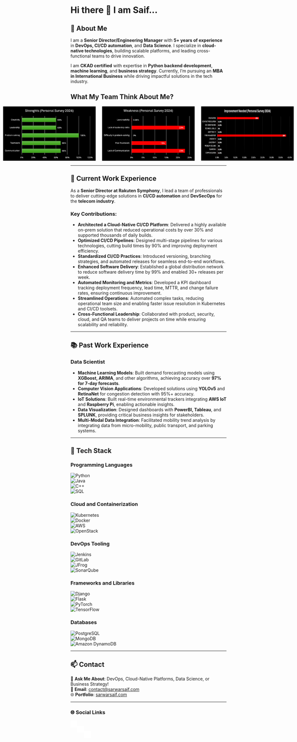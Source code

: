 # Hi there 👋 I am Saif...  

## 🚀 About Me  
I am a **Senior Director/Engineering Manager** with **5+ years of experience** in **DevOps, CI/CD automation**, and **Data Science**. I specialize in **cloud-native technologies**, building scalable platforms, and leading cross-functional teams to drive innovation.  

I am **CKAD certified** with expertise in **Python backend development**, **machine learning**, and **business strategy**. Currently, I’m pursuing an **MBA in International Business** while driving impactful solutions in the tech industry.  

## What My Team Think About Me?

<div style="display: flex; justify-content: center; gap: 20px;">
  <img src="personal_survey_strenght_2024.png" alt="Strength" width="300" />
  <img src="personal_survey_weakness_2024.png" alt="Weakness" width="300" />
  <img src="personal_survey_improvement_2024.png" alt="Improvments Needed" width="300" />
</div>

---

## 🌟 Current Work Experience  

As a **Senior Director at Rakuten Symphony**, I lead a team of professionals to deliver cutting-edge solutions in **CI/CD automation** and **DevSecOps** for the **telecom industry**.  

### Key Contributions:  
- **Architected a Cloud-Native CI/CD Platform**: Delivered a highly available on-prem solution that reduced operational costs by over 30% and supported thousands of daily builds.  
- **Optimized CI/CD Pipelines**: Designed multi-stage pipelines for various technologies, cutting build times by 90% and improving deployment efficiency.  
- **Standardized CI/CD Practices**: Introduced versioning, branching strategies, and automated releases for seamless end-to-end workflows.  
- **Enhanced Software Delivery**: Established a global distribution network to reduce software delivery time by 99% and enabled 30+ releases per week.  
- **Automated Monitoring and Metrics**: Developed a KPI dashboard tracking deployment frequency, lead time, MTTR, and change failure rates, ensuring continuous improvement.  
- **Streamlined Operations**: Automated complex tasks, reducing operational team size and enabling faster issue resolution in Kubernetes and CI/CD toolsets.  
- **Cross-Functional Leadership**: Collaborated with product, security, cloud, and QA teams to deliver projects on time while ensuring scalability and reliability.  

---

## 📚 Past Work Experience  

### **Data Scientist**  
- **Machine Learning Models**: Built demand forecasting models using **XGBoost, ARIMA**, and other algorithms, achieving accuracy over **97% for 7-day forecasts**.  
- **Computer Vision Applications**: Developed solutions using **YOLOv5** and **RetinaNet** for congestion detection with 95%+ accuracy.  
- **IoT Solutions**: Built real-time environmental trackers integrating **AWS IoT** and **Raspberry Pi**, enabling actionable insights.  
- **Data Visualization**: Designed dashboards with **PowerBI, Tableau**, and **SPLUNK**, providing critical business insights for stakeholders.  
- **Multi-Modal Data Integration**: Facilitated mobility trend analysis by integrating data from micro-mobility, public transport, and parking systems.  

---

## 🔧 Tech Stack  

### **Programming Languages**  
![Python](https://img.shields.io/badge/-Python-000?&logo=Python)  
![Java](https://img.shields.io/badge/-Java-000?&logo=Java)  
![C++](https://img.shields.io/badge/-C++-000?&logo=C%2b%2b)  
![SQL](https://img.shields.io/badge/-SQL-000?&logo=MySQL)  

### **Cloud and Containerization**  
![Kubernetes](https://img.shields.io/badge/-Kubernetes-000?&logo=Kubernetes)  
![Docker](https://img.shields.io/badge/-Docker-000?&logo=Docker)  
![AWS](https://img.shields.io/badge/-AWS-000?&logo=Amazon-AWS)  
![OpenStack](https://img.shields.io/badge/-OpenStack-000?&logo=OpenStack)  

### **DevOps Tooling**  
![Jenkins](https://img.shields.io/badge/-Jenkins-000?&logo=Jenkins)  
![GitLab](https://img.shields.io/badge/-GitLab-000?&logo=GitLab)  
![JFrog](https://img.shields.io/badge/-JFrog-000?&logo=JFrog)  
![SonarQube](https://img.shields.io/badge/-SonarQube-000?&logo=SonarQube)  

### **Frameworks and Libraries**  
![Django](https://img.shields.io/badge/-Django-000?&logo=Django)  
![Flask](https://img.shields.io/badge/-Flask-000?&logo=Flask)  
![PyTorch](https://img.shields.io/badge/-PyTorch-000?&logo=PyTorch)  
![TensorFlow](https://img.shields.io/badge/-TensorFlow-000?&logo=TensorFlow)  

### **Databases**  
![PostgreSQL](https://img.shields.io/badge/-PostgreSQL-000?&logo=PostgreSQL)  
![MongoDB](https://img.shields.io/badge/-MongoDB-000?&logo=MongoDB)  
![Amazon DynamoDB](https://img.shields.io/badge/-DynamoDB-000?&logo=Amazon-DynamoDB)  

---

## 📫 Contact  
💬 **Ask Me About**: DevOps, Cloud-Native Platforms, Data Science, or Business Strategy!  
📧 **Email**: [contact@sarwarsaif.com](mailto:contact@sarwarsaif.com)  
🌐 **Portfolio**: [sarwarsaif.com](https://www.sarwarsaif.com)  

---

### 🌐 Social Links  
<a href="https://linkedin.com/in/sarwarsaif" target="_blank"><img align="left" alt="LinkedIn" width="22px" src="https://github.com/Aakarsh-B/trying-repos/blob/master/linkedin.svg" /></a>  
<a href="https://www.instagram.com/sarwar.mugdho/" target="_blank"><img align="left" alt="Instagram" width="22px" src="https://github.com/Aakarsh-B/trying-repos/blob/master/insta.svg" /></a>  
<a href="https://twitter.com/SarwarSaif3" target="_blank"><img align="left" alt="Twitter" width="22px" src="https://github.com/Aakarsh-B/trying-repos/blob/master/twitter.svg" /></a>  
